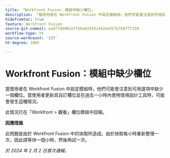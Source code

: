 ```yaml
---
title: 「Workfront Fusion：模組中缺少欄位」
description: 「當使用者在 Workfront Fusion 中設定模組時，他們可能會注意到可用選項中缺少一個欄位。當使用者更新其自訂欄位並在過去一小時內使用情境設計工具時，可能會發生這種情況。」
hidefromtoc: true
feature: Workfront Fusion
source-git-commit: aad77d690cef72beb1543c442ee557e768777150
workflow-type: ht
source-wordcount: '137'
ht-degree: 100%

---
```



# Workfront Fusion：模組中缺少欄位

當使用者在 Workfront Fusion 中設定模組時，他們可能會注意到可用選項中缺少一個欄位。當使用者更新其自訂欄位並在過去一小時內使用情境設計工具時，可能會發生這種情況。

此情況已在「Workfront > 觀看」欄位模組中回報。

**因應措施**

此問題是由於 Workfront Fusion 中的快取所造成。由於快取每小時重新整理一次，因此請等待一個小時，然後再試一次。

_於 2024 年 2 月 2 日首次通報。_
